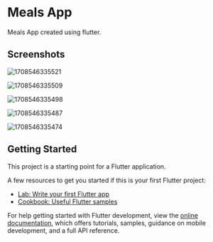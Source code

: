 # Meals App

Meals App created using flutter.

## Screenshots


![1708546335521](https://github.com/asheesh20/meals_app/assets/98988175/aaddeb44-0dd5-485a-9c61-dc39b7cb3ccf)

![1708546335509](https://github.com/asheesh20/meals_app/assets/98988175/8d4aaecf-94a1-46ea-a609-90d85eb589f0)

![1708546335498](https://github.com/asheesh20/meals_app/assets/98988175/f8366eba-77a8-485e-a059-3013075af099)

![1708546335487](https://github.com/asheesh20/meals_app/assets/98988175/27c10afa-26da-4e0f-9531-fd048cc6502c)

![1708546335474](https://github.com/asheesh20/meals_app/assets/98988175/045a2959-f013-4f19-a65b-9ad10c1ba58f)




## Getting Started

This project is a starting point for a Flutter application.

A few resources to get you started if this is your first Flutter project:

- [Lab: Write your first Flutter app](https://docs.flutter.dev/get-started/codelab)
- [Cookbook: Useful Flutter samples](https://docs.flutter.dev/cookbook)

For help getting started with Flutter development, view the
[online documentation](https://docs.flutter.dev/), which offers tutorials,
samples, guidance on mobile development, and a full API reference.

